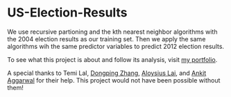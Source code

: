 # US-Election-Results
We use recursive partioning and the kth nearest neighbor algorithms with the 2004 election results as our training set. Then we apply the same algorithms wih the same predictor variables to predict 2012 election results.

To see what this project is about and follow its analysis, visit [my portfolio](https://www.zubairmarediya.com/projects).

A special thanks to Temi Lal, [Dongping Zhang](https://github.com/dpzhang), [Aloysius Lai](https://www.linkedin.com/in/aloysius-lai-554659b6), and [Ankit Aggarwal](https://www.linkedin.com/in/ankit-aggarwal-647706109) for their help. This project would not have been possible without them!


